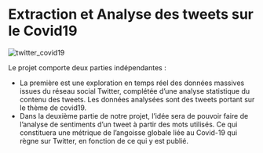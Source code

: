 # Extraction et Analyse des tweets sur le Covid19

![twitter_covid19](https://user-images.githubusercontent.com/93741954/182462171-12ae90ff-eeb9-48e4-a832-022952143e8b.jpg)

Le projet comporte deux parties indépendantes :
-	La première est une exploration en temps réel des données massives issues du réseau social Twitter, complétée d’une analyse statistique du contenu des tweets. Les données analysées sont des tweets portant sur le thème de covid19.
-	Dans la deuxième partie de notre projet, l’idée sera de pouvoir faire de l’analyse de sentiments d’un tweet à partir des mots utilisés. Ce qui constituera une métrique de l’angoisse globale liée au Covid-19 qui règne sur Twitter, en fonction de ce qui y est publié.
